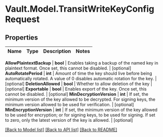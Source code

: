 # Vault.Model.TransitWriteKeyConfigRequest

## Properties

Name | Type | Description | Notes
------------ | ------------- | ------------- | -------------

**AllowPlaintextBackup** | **bool** | Enables taking a backup of the named key in plaintext format. Once set, this cannot be disabled. | [optional] **AutoRotatePeriod** | **int** | Amount of time the key should live before being automatically rotated. A value of 0 disables automatic rotation for the key. | [optional] **DeletionAllowed** | **bool** | Whether to allow deletion of the key | [optional] **Exportable** | **bool** | Enables export of the key. Once set, this cannot be disabled. | [optional] **MinDecryptionVersion** | **int** | If set, the minimum version of the key allowed to be decrypted. For signing keys, the minimum version allowed to be used for verification. | [optional] **MinEncryptionVersion** | **int** | If set, the minimum version of the key allowed to be used for encryption; or for signing keys, to be used for signing. If set to zero, only the latest version of the key is allowed. | [optional] 

[[Back to Model list]](../README.md#documentation-for-models) [[Back to API list]](../README.md#documentation-for-api-endpoints) [[Back to README]](../README.md)

